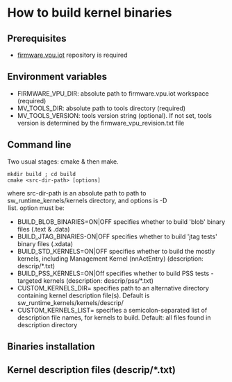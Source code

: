 # How to build kernel binaries

## Prerequisites

- [firmware.vpu.iot](https://github.com/intel-innersource/firmware.vpu.iot) repository is required

## Environment variables

- FIRMWARE_VPU_DIR: absolute path to firmware.vpu.iot workspace (required)
- MV_TOOLS_DIR: absolute path to tools directory (required)
- MV_TOOLS_VERSION: tools version string (optional). If not set, tools version is determined by the firmware_vpu_revision.txt file

## Command line

Two usual stages: cmake & then make.

```
mkdir build ; cd build
cmake <src-dir-path> [options]
```

where src-dir-path is an absolute path to path to sw_runtime_kernels/kernels directory, and options is -D<option> list.
option must be:

- BUILD_BLOB_BINARIES=ON|OFF
  specifies whether to build 'blob' binary files (.text & .data)
- BUILD_JTAG_BINARIES-ON|OFF
  specifies whether to build 'jtag tests' binary files (.xdata)
- BUILD_STD_KERNELS=ON|OFF
  specifies whether to build the mostly kernels, including Management Kernel (nnActEntry) (description: descrip/*.txt)
- BUILD_PSS_KERNELS=ON|Off
  specifies whether to build PSS tests - targeted kernels (description: descrip/pss/*.txt)
- CUSTOM_KERNELS_DIR=<descrip-dir-path>
  specifies path to an alternative directory containing kernel description file(s). Default is sw_runtime_kernels/kernels/descrip/
- CUSTOM_KERNELS_LIST=<kernels-list>
  specifies a semicolon-separated list of description file names, for kernels to build. Default: all files found in description directory

## Binaries installation

## Kernel description files (descrip/*.txt)

